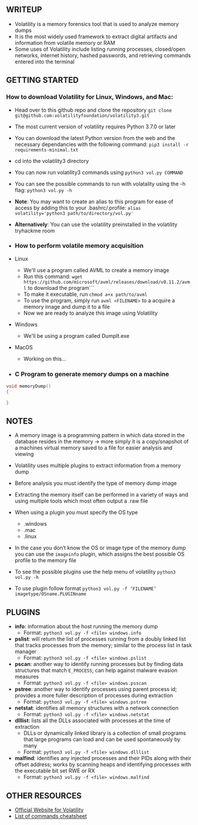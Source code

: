 ## WRITEUP
- Volatility is a memory forensics tool that is used to analyze memory dumps
- It is the most widely used framework to extract digital artifacts and information from volatile memory or RAM
- Some uses of Volatility include listing running processes, closed/open networks, internet history, hashed passwords, and retrieving commands entered into the terminal

## GETTING STARTED
### How to download Volatility for Linux, Windows, and Mac:
- Head over to this github repo and clone the repository
```git clone git@github.com:volatilityfoundation/volatility3.git```
- The most current version of volatility requires Python 3.7.0 or later
- You can download the latest Python version from the web and the necessary dependancies with the following command: 
```pip3 install -r requirements-minimal.txt```
- cd into the volatility3 directory
- You can now run volatility3 commands using ```python3 vol.py COMMAND```
- You can see the possible commands to run with volatality using the -h flag: ```python3 vol.py -h```
- **Note**: You may want to create an alias to this program for ease of access by adding this to your .bashrc/.profile: 
```alias volatility='python3 path/to/directory/vol.py'```
- **Alternatively**: You can use the volatility preinstalled in the volatility tryhackme room

- ### How to perform volatile memory acquisition

- Linux
  - We'll use a program called AVML to create a memory image
  - Run this command: ```wget https://github.com/microsoft/avml/releases/download/v0.11.2/avml``` to download the program```
  - To make it executable, run ```chmod a+x path/to/avml```
  - To use the program, simply run ```avml <FILENAME>``` to a acquire a memory image and dump it to a file
  - Now we are ready to analyze this image using Volatility

- Windows
  - We'll be using a program called DumpIt.exe

- MacOS
  - Working on this...

- ### C Program to generate memory dumps on a machine
```C
void memoryDump() 
{
 
}
```

## NOTES
- A memory image is a programming pattern in which data stored in the database resides in the memory → more simply it is a copy/snapshot of a machines virtual memory saved to a file for easier analysis and viewing
- Volatility uses multiple plugins to extract information from a memory dump
- Before analysis you must identify the type of memory dump image
- Extracting the memory itself can be performed in a variety of ways and using multiple tools which most often output a .raw file

- When using a plugin you must specify the OS type
  - .windows
  - .mac
  - .linux
- In the case you don’t know the OS or image type of the memory dump you can use the ```imageinfo``` plugin, which assigns the best possible OS profile to the memory file

- To see the possible plugins use the help menu of volatility ```python3 vol.py -h```
- To use plugin follow format ```python3 vol.py -f ‘FILENAME’ imagetype/OSname.PLUGINname```

## PLUGINS
- **info**: information about the host running the memory dump
  - Format: ```python3 vol.py -f <file> windows.info```
- **pslist**: will return the list of processes running from a doubly linked list that tracks processes from the memory; similar to the process list in task manager
  - Format: ```python3 vol.py -f <file> windows.pslist```
- **pscan**: another way to identify running processes but by finding data structures that match ```E_PROCESS```; can help against malware evasion measures
  - Format: ```python3 vol.py -f <file> windows.psscan```
- **pstree**: another way to identify processes using parent process id; provides a more fuller description of processes during extraction
  - Format: ```python3 vol.py -f <file> windows.pstree```
- **netstat**: identifies all memory structures with a network connection
  - Format: ```python3 vol.py -f <file> windows.netstat```
- **dlllist**: lists all the DLLs associated with processes at the time of extraction
  - DLLs or dynamically linked library is a collection of small programs that large programs can load and can be used spontaneously by many
  - Format: ```python3 vol.py -f <file> windows.dlllist```
- **malfind**: identifies any injected processes and their PIDs along with their offset address; works by scanning heaps and identifying processes with the executable bit set RWE or RX
  - Format: ```python3 vol.py -f <file> windows.malfind```

## OTHER RESOURCES
- [Official Website for Volatility](https://www.volatilityfoundation.org/)
- [List of commands cheatsheet](https://book.hacktricks.xyz/generic-methodologies-and-resources/basic-forensic-methodology/memory-dump-analysis/volatility-cheatsheet)


